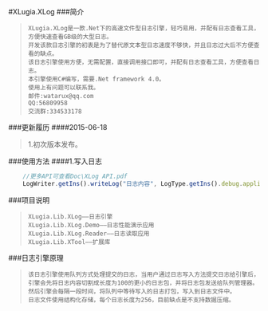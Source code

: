 #XLugia.XLog
###简介

>     XLugia.XLog是一款.Net下的高速文件型日志引擎，轻巧易用，并配有日志查看工具，方便快速查看GB级的大型日志。 	
>     开发该款日志引擎的初衷是为了替代原文本型日志速度不够快，并且日志过大后不方便查看的缺点。
>     该日志引擎使用方便，无需配置，直接调用接口即可，并配有日志查看工具，方便查看日志。
>     本引擎使用C#编写，需要.Net framework 4.0。
>     使用上有问题可以联系我。
>     邮件:watarux@qq.com
>     QQ:56809958    
>     交流群:334533178

###更新履历
####2015-06-18
>1.初次版本发布。

###使用方法
####1.写入日志
```javascript
    //更多API可查看Doc\XLog API.pdf
    LogWriter.getIns().writeLog("日志内容", LogType.getIns().debug.application);
```

###项目说明

>     XLugia.Lib.XLog——日志引擎
>     XLugia.Lib.XLog.Demo——日志性能演示应用
>     XLugia.Lib.XLog.Reader——日志读取应用
>     XLugia.Lib.XTool——扩展库

###日志引擎原理

>     该日志引擎使用队列方式处理提交的日志，当用户通过日志写入方法提交日志给引擎后，引擎会先将日志内容切割成长度为100的更小的日志包，并将日志包发送给队列管理器。然后引擎会每隔一段时间，将队列中等待写入的日志打包，写入到日志文件中。
>     日志文件使用结构化存储，每个日志长度为256，目前缺点是不支持数据压缩。